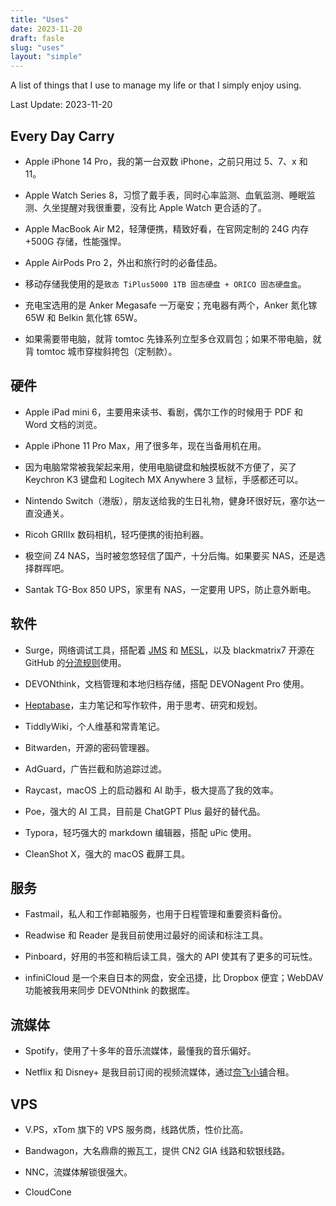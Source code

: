 ```yaml
---
title: "Uses"
date: 2023-11-20
draft: fasle
slug: "uses"
layout: "simple"
---
```


A list of things that I use to manage my life or that I simply enjoy using.

Last Update: 2023-11-20

## Every Day Carry

- Apple iPhone 14 Pro，我的第一台双数 iPhone，之前只用过 5、7、x 和 11。

- Apple Watch Series 8，习惯了戴手表，同时心率监测、血氧监测、睡眠监测、久坐提醒对我很重要，没有比 Apple Watch 更合适的了。

- Apple MacBook Air M2，轻薄便携，精致好看，在官网定制的 24G 内存+500G 存储，性能强悍。

- Apple AirPods Pro 2，外出和旅行时的必备佳品。

- 移动存储我使用的是`致态 TiPlus5000 1TB 固态硬盘 + ORICO 固态硬盘盒`。

- 充电宝选用的是 Anker Megasafe 一万毫安；充电器有两个，Anker 氮化镓 65W 和 Belkin 氮化镓 65W。

- 如果需要带电脑，就背 tomtoc 先锋系列立型多仓双肩包；如果不带电脑，就背 tomtoc 城市穿梭斜挎包（定制款）。

## 硬件

- Apple iPad mini 6，主要用来读书、看剧，偶尔工作的时候用于 PDF 和 Word 文档的浏览。

- Apple iPhone 11 Pro Max，用了很多年，现在当备用机在用。

- 因为电脑常常被我架起来用，使用电脑键盘和触摸板就不方便了，买了 Keychron K3 键盘和 Logitech MX Anywhere 3 鼠标，手感都还可以。

- Nintendo Switch（港版），朋友送给我的生日礼物，健身环很好玩，塞尔达一直没通关。

- Ricoh GRIIIx 数码相机，轻巧便携的街拍利器。

- 极空间 Z4 NAS，当时被忽悠轻信了国产，十分后悔。如果要买 NAS，还是选择群晖吧。

- Santak TG-Box 850 UPS，家里有 NAS，一定要用 UPS，防止意外断电。

## 软件

- Surge，网络调试工具，搭配着 [JMS](https://justmysocks.net/members/aff.php?aff=12551) 和 [MESL](https://in.mesl.cloud/#/register?code=JsT9UrbC)，以及 blackmatrix7 开源在 GitHub 的[分流规则](https://github.com/blackmatrix7/ios_rule_script)使用。

- DEVONthink，文档管理和本地归档存储，搭配 DEVONagent Pro 使用。

- [Heptabase](https://get.heptabase.com/e5gpan4sa29n)，主力笔记和写作软件，用于思考、研究和规划。

- TiddlyWiki，个人维基和常青笔记。

- Bitwarden，开源的密码管理器。

- AdGuard，广告拦截和防追踪过滤。

- Raycast，macOS 上的启动器和 AI 助手，极大提高了我的效率。

- Poe，强大的 AI 工具，目前是 ChatGPT Plus 最好的替代品。

- Typora，轻巧强大的 markdown 编辑器，搭配 uPic 使用。

- CleanShot X，强大的 macOS 截屏工具。

## 服务

- Fastmail，私人和工作邮箱服务，也用于日程管理和重要资料备份。

- Readwise 和 Reader 是我目前使用过最好的阅读和标注工具。

- Pinboard，好用的书签和稍后读工具，强大的 API 使其有了更多的可玩性。

- infiniCloud 是一个来自日本的网盘，安全迅捷，比 Dropbox 便宜；WebDAV 功能被我用来同步 DEVONthink 的数据库。

## 流媒体

- Spotify，使用了十多年的音乐流媒体，最懂我的音乐偏好。

- Netflix 和 Disney+ 是我目前订阅的视频流媒体，通过[奈飞小铺](https://ihezu.video/QEHauB)合租。

## VPS

- V.PS，xTom 旗下的 VPS 服务商，线路优质，性价比高。

- Bandwagon，大名鼎鼎的搬瓦工，提供 CN2 GIA 线路和软银线路。

- NNC，流媒体解锁很强大。

- CloudCone



